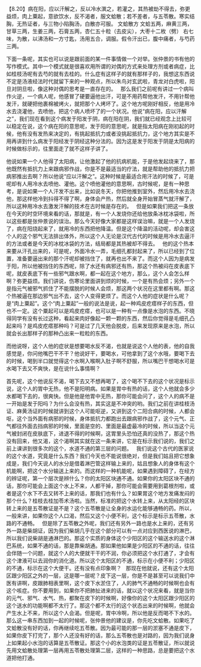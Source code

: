 【8.20】病在阳，应以汗解之，反以冷水潠之，若灌之，其热被劫不得去，弥更益烦，肉上粟起，意欲饮水，反不渴者，服文蛤散；若不差者，与五苓散。寒实结胸，无热证者，与三物小陷胸汤，白散亦可服。
文蛤散方
文蛤五两，麻黄三两，甘草三两，生姜三两，石膏五两，杏仁五十粒（去皮尖），大枣十二枚（劈）
右七味，为散，以沸汤和一方寸匙，汤用五合，调服。假令汗出已，腹中痛者，与芍药三两。

下面一条呢，其实也可以说是跟前面的某一件事情做一个对举。张仲景的书有他的写作模式。其中一个模式就是很喜欢用所谓的对偶的方式来处理方剂或者病症，比如桂枝汤呢有去芍的就有去桂的。什么症有这样子的就有那样子的，我想这东西说不定是汤液经法时代就留下来的一种观点，所以朱鸟对玄武啦，青龙对白虎啦，阳旦对阴旦啦，像这种对偶的思考是一直存在的。
 
那么我们之前呢有讲过一个病叫作火逆，一个病人呢，他感冒了硬要逼他出汗，可是不用药帮他发汗，不用针帮他发汗，就硬把他裹棉被烤火，就把那个人烤坏了。这个地方呢刚好相反，他是用冷水去浇灌他，去喷他，把这个病人喷坏了的一个状况。他说“病在阳，应以汗解之”，我们现在看到这个病发于阳发于阴，病在阳在阴，我们就已经观念上比较可以稳定在说，这个病在阳的意思呢，发于阳的意思呢，就是指太阳病在刚初起的时候，他有没有发热来决定的，有挑起抵抗力或者没挑起抵抗力，这个地方其实是不用再讲到什么病发于阳经发于阴经这种分法的。因为这是发于阳发于阴是太阳病的时候做标示的，往里面走了就不这样子讲了。

他说如果一个人他得了太阳病，让他激起了他的抗病机能，于是他发起烧来了，那他既然有抵抗力上来跟病邪作战，你是不是最适当的疗法，就是帮助他的抵抗力把病邪推出去啊？所以他说“应以汗解之”。这种时候是最适合用汗法的时候了，可是呢却有人用冷水去喷他、灌他。这个喷他灌他的意思啊，古时候呢，是有一种思考，是说如果一个人汗发不出来，比如说冬天，你把他推到室外，然后用冷水去浇他，那这样他冷到抖得不得了啊，身体会产热，然后就全身开始冒蒸气就汗解了，所以这种用冷水去激发汗解的技术在古时候是存在的。
 
但是如果我们把这一条放在今天的时空环境来看的话，那就是，有一个人发烧你还给他放条冰枕冰袋啦，所以这些都是张仲景说的误治。那么今天好像大家都是这样误治嘛，就是一个人发烧了，病在阳烧起来了，就用冷的东西把他降温。但是这个降温的活动呢，却会害这个人的这个邪气无法排出体外，所以这个人无论是汉代古代的时候是用冷水去逼汗的方法或者是今天的冰枕冰袋的方法，结局都是其热被却不得去。
 
他的这个热本来要从汗孔出来的，可是呢，外面冷水一弄，毛细孔都封起来了，所以已经到了位置，准备要逼出来的那个汗呢却被挡住了，就再也出不来了。而这个人因为是病发于阳，所以他被挡住的东西呢，除了水还有病邪还有热，那这个热被闷在皮表底下呢，就皮表底下有一些邪气跟水啊，都一起在这个地方，那么，这个人会怎么样啊？弥更益烦。我们讲说，伤寒论里面讲到烦的时候，一个是有热会烦；另外一个是指元气被邪气抓住了不能摆脱的时候人会烦，那这两个状况在这里都有啊。那这个热被逼在那边邪气出不去，这个人变得更烦了。而这个人他的症状是什么呢？是“肉上粟起”。这个“肉上粟起”一般的说法是说，起一种鸡皮疙瘩样子的东西，但也不一定。这个粟起可以是鸡皮疙瘩，也可以是一种有一点像是水泡的东西。不晓得同学有没有长过这种，看起来肉好像起一颗一颗的东西，然后你觉得是毛细孔凸起来吗？是鸡皮疙瘩那种吗？可是过了几天他会脱皮，后来发现原来是水泡，所以就会长出那样子的那种凸出来一粒粒的东西。

而他说呀，这个人他的症状是想要喝水反不渴，也就是说这个人他的表，他的自我感觉是，你问他嘴巴干不干？他说好干，要喝水，可他拿到了这个水哦，要喝下去的时候，喝到半口就觉得这个水啊入喉啊入肚子啊不舒服，所以嘴巴干想喝水可是水喝下去又不爽快，是在说什么事情啊？

首先呢，这个他说反不渴，喝下去又不想再喝了，这个喝不下去的这个状况是标示说，这个人的胃中无热，他不是阳明病。如果是胃中有热的话，这个人他就会多少水都喝下去的，很爽快。但是他是他胃中无热，那你可能会问了，这个人的病不是一开始是发于阳吗？为什么会没有热，其实这是不冲突的哟。我们之前在讲桂枝汤证、麻黄汤证的时候就讲到这个人可能呕逆，又讲到这个二阳合病的时候，人都会呕，这个当外面有病邪的时候，身体抵抗力都跑出去跟病邪作战了，这个元气、正气都往外面去挡病邪的时候，里面是空的、里面是最虚最冷的时候，所以当这个元气被封闭在皮肤底下，进退不得的时候啊，这胃里头恐怕还真的没热了，那这个热没有回来，他又渴，这个渴啊其实就在这一条来讲，它是在标示我们说的，我们之前上课讲到很多次的这个，水道不通的第三层的问题。
 
我们说这个古代的医家说的这个水道，究竟是什么东西？我们今天也不能说很绝对，但是我们姑且把它想象成是，我们今天说人的水分是借着淋巴管这样输上来的，姑且想象人的身体有这个机能啊，把这个水分输送上来的。而这样的一种机能呢，如果遇到障碍了，在经方的辨证呢，第一个层次是辨什么？你的太阳区块通不通。如果你的太阳区块不通的话，那你可能会上面这个水上不来，人都干掉，那你可能会需要用到葛根剂啦，或者是这个水下不去又转不上来的话，那我们也有什么？如果胃这个地方发痛发闷的那个什么？桂枝去桂加苓术汤啦。当然，标准的把这个水转上来，从太阳经的区块转上来的是五苓散证是不是？这个五苓散是让全身的水运化能够通畅的药。所以，一般来讲，如果你这个人口渴，然后又这个小便不利，这个标示是标示五苓散，水路的不通畅。
 
但是除了五苓散之外呢，我们还有另外一路也是水上来的，还有另外一路是柴胡证，因为我们柴胡几乎在这个部分可以有一点对应到西医说的淋巴，所以我们说柴胡是通淋巴的。那这个实质的身体这个少阳区的这个输送水的这个淋巴系统，如果不通的话，那是靠柴胡通。那如果他如果是少阳区的不通的话，往往会伴随一个问题，就这个人的大便就干干的不润，你必须把这个水打通了，才会有这个津液可以去润你的消化道。所以这个太阳区的不通，标示在小便不利；少阳区的不通，标示在这个大便干。还有没有点印象啊？
 
那现在他就说，还有这个太阳区跟少阳区之外的一层，这是哪一层呢？皮下这一层，你是不是甚至可以说我们中医有讲啊，皮跟肺相表里啊，这个皮下水淤住了，人的肺气不通畅的时候啊也会有这个咳症。你不要用到，如果你不把肺扯进来的话，就以这个状况来看，就是当你的元气、邪气、水气、热，都聚在皮下的时候啊，好像你的这个太阳区跟少阳区的这个送水的功能啊都不太行了。那这个都不太行的这个状态出来的时候啊，他就会产生水上不来，所以这个人会渴。但是呢，胃中冷啊，所以他是反而喝不下水的。那么这一串东西加到一起的时候呢，张仲景他的建议是，你先吃文蛤散。如果吃了文蛤散没有好的话，你再继续吃五苓散。因为最可能的那一层的淤塞不通是皮下，如果你皮下打完了，那个人还没有好的话，那么五苓散也是对路的，因为我们说身上如果起小水泡的话算是五苓散证。那这个小的水泡类的证是五苓散证，所以就说先用文蛤散处理第一层再用五苓散处理第二层，这样的一种思路，总是要把这个水道把他打通。

